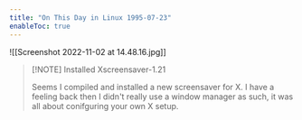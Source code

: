 ```yaml
---
title: "On This Day in Linux 1995-07-23"
enableToc: true
---
```

![[Screenshot 2022-11-02 at 14.48.16.jpg]]
>[!NOTE] Installed Xscreensaver-1.21
>
>Seems I compiled and installed a new screensaver for X. I have a feeling back then I didn't really use a window manager as such, it was all about conifguring your own X setup.
